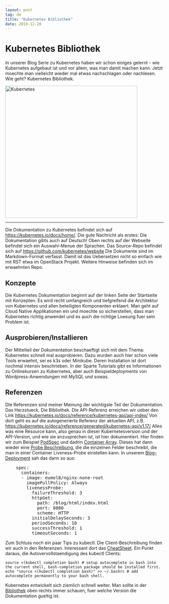 ```yaml
---
layout: post
tag: de
title: "Kubernetes Bibliothek"
date: 2019-12-20
---
```


Kubernetes Bibliothek
=====================

In unserer Blog Serie zu Kubernetes haben wir schon einiges gelernt - wie Kubernetes aufgebaut ist und vor allem, was man damit machen kann. Jetzt moechte man vielleicht wieder mal etwas nachschlagen oder nachlesen. Wie geht? Kubernetes Bibliothek.

<img src="/kubernetes.png" alt="Kubernetes" title="Kubernetes Logo" align="middle" width="420" height="420" />

---

Die Dokumentation zu Kubernetes befindet sich auf https://kubernetes.io/docs/home/. Die gute Nachricht als erstes: Die Dokumentation gibts auch auf Deutsch! Oben rechts auf der Webseite befindet sich ein Auswahl-Menue der Sprachen. Das Source-Repo befindet sich auf https://github.com/kubernetes/website Die Dokumente sind im Markdown-Format verfasst. Damit ist das Uebersetzen nicht so einfach wie mit RST etwa im OpenStack Projekt. Weitere Hinweise befinden sich im erwaehnten Repo.

Konzepte
--------

Die Kubernetes Dokumentation beginnt auf der linken Seite der Startseite mit Konzepten. Es wird recht umfangreich und tiefgreifend die Architektur von Kubernetes und allen beteiligten Komponenten erklaert. Man geht auf Cloud Native Applikationen ein und moechte so sicherstellen, dass man Kubernetes richtig anwendet und es auch die richtige Loesung fuer sein Problem ist.

Ausprobieren/Installieren
-------------------------

Der Mittelteil der Dokumentation beschaeftigt sich mit dem Thema: Kubernetes schnell mal ausprobieren. Dazu wurden auch hier schon viele Tools erwaehnt, sei es k3s oder Minikube. Deren Installation ist dort nochmal intensiv beschrieben. In der Sparte Tutorials gibt es Informationen zu Onlinekursen zu Kubernetes, aber auch Beispieldeployments von Wordpress-Anwendungen mit MySQL und sowas.

Referenzen
----------

DIe Referenzen sind meiner Meinung der wichtigste Teil der Dokumentation. Das Herzstueck. Die Bibliothek. Die API-Referenz erreichen wir ueber den Link https://kubernetes.io/docs/reference/kubernetes-api/api-index/  Von dort geht es auf die autogenerierte Referenz der aktuellen API, z.B. https://kubernetes.io/docs/reference/generated/kubernetes-api/v1.17/
Alles was eine Resource kann, also genau in dieser Kubernetesversion und der API-Version, und wie sie anzusprechen ist, ist hier dokumentiert.  Hier finden wir zum Beispiel <a href="https://kubernetes.io/docs/reference/generated/kubernetes-api/v1.17/#podspec-v1-core">PodSpec</a> und dadrin <a href="https://kubernetes.io/docs/reference/generated/kubernetes-api/v1.17/#container-v1-core">Container Array</a>. Dieses hat dann wieder eine <a href="https://kubernetes.io/docs/reference/generated/kubernetes-api/v1.17/#probe-v1-core">Probe Beschreibung</a>, die die einzelnen Felder beschreibt, die man in einer Container Liveness-Probe einstellen kann. In unserem <a href="https://blog.eumelnet.de/blogs/blog8.php/kubernetes-pod-job-blog">Blog-Deployment</a> sah das dann so aus:

<pre>
    spec:
      containers:
      - image: eumel8/nginx-none-root
        imagePullPolicy: Always
        livenessProbe:
          failureThreshold: 3
          httpGet:
            path: /blog/html/index.html
            port: 8080
            scheme: HTTP
          initialDelaySeconds: 3
          periodSeconds: 10
          successThreshold: 1
          timeoutSeconds: 1
</pre>

Zum Schluss noch ein paar Tips zu kubectl. Die Client-Beschreibung finden wir auch in den Referenzen. Interessant dort das <a href="https://kubernetes.io/docs/reference/kubectl/cheatsheet/">CheatSheet</a>. Ein Punkt daraus, die Autovervollstaendigung des kubectl Clients:

```
source <(kubectl completion bash) # setup autocomplete in bash into the current shell, bash-completion package should be installed first.
echo "source <(kubectl completion bash)" >> ~/.bashrc # add autocomplete permanently to your bash shell.
```

Kubernetes entwickelt sich ziemlich schnell weiter. Man sollte in der <a href="https://kubernetes.io/docs/home/">Bibliothek</a> oben rechts immer schauen, fuer welche Version die Dokumentation gueltig ist.
